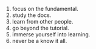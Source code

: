 1. focus on the fundamental.
2. study the docs.
3. learn from other people.
4. go beyond the tutorial.
5. immerse yourself into learning.
6. never be a know it all.
